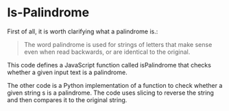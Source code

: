 # Is-Palindrome
>
>
First of all, it is worth clarifying what a palindrome is.:
>The word palindrome is used for strings of letters that make sense even when read backwards, or are identical to the original.
>
This code defines a JavaScript function called isPalindrome that checks whether a given input text is a palindrome.
>
The other code is a Python implementation of a function to check whether a given string s is a palindrome. The code uses slicing to reverse the string and then compares it to the original string.
